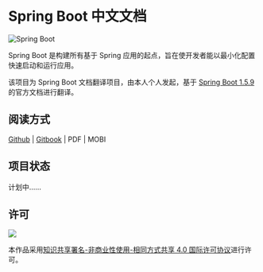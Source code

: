 # Spring Boot 中文文档

![Spring Boot](https://spring.io/img/homepage/icon-spring-boot.svg)

Spring Boot 是构建所有基于 Spring 应用的起点，旨在使开发者能以最小化配置快速启动和运行应用。

该项目为 Spring Boot 文档翻译项目，由本人个人发起，基于 [Spring Boot 1.5.9](https://docs.spring.io/spring-boot/docs/1.5.9.RELEASE/reference/html/) 的官方文档进行翻译。

## 阅读方式

[Github](https://github.com/DocsHome/springboot/blob/master/SUMMARY.md) | [Gitbook](https://www.gitbook.com/book/docshome/springboot) | PDF | MOBI

## 项目状态

计划中……

## 许可
![](https://i.creativecommons.org/l/by-nc-sa/4.0/88x31.png)

本作品采用[知识共享署名-非商业性使用-相同方式共享 4.0 国际许可协议](http://creativecommons.org/licenses/by-nc-sa/4.0/)进行许可。
